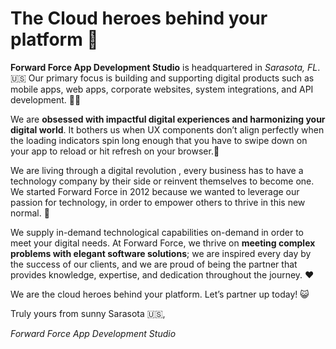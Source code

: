 # The Cloud heroes behind your platform 🦸

**Forward Force App Development Studio** is headquartered in _Sarasota, FL_. 🇺🇸 Our primary focus is building and supporting digital products such as mobile apps, web apps, corporate websites, system integrations, and API development. 🧑‍💻

We are **obsessed with impactful digital experiences and harmonizing your digital world**. It bothers us when UX components don’t align perfectly when the loading indicators spin long enough that you have to swipe down on your app to reload or hit refresh on your browser.🚀

We are living through a digital revolution , every business has to have a technology company by their side or reinvent themselves to become one. We started Forward Force in 2012 because we wanted to leverage our passion for technology, in order to empower others to thrive in this new normal. 🥳

We supply in-demand technological capabilities on-demand in order to meet your digital needs. At Forward Force, we thrive on **meeting complex problems with elegant software solutions**; we are inspired every day by the success of our clients, and we are proud of being the partner that provides knowledge, expertise, and dedication throughout the journey. ❤️

We are the cloud heroes behind your platform. Let’s partner up today! 😺

Truly yours from sunny Sarasota 🇺🇸,

*Forward Force App Development Studio*
